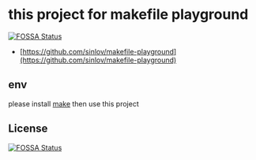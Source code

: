 # this project for makefile playground
[![FOSSA Status](https://app.fossa.com/api/projects/git%2Bgithub.com%2Fsinlov%2Fmakefile-playground.svg?type=shield)](https://app.fossa.com/projects/git%2Bgithub.com%2Fsinlov%2Fmakefile-playground?ref=badge_shield)


- [https://github.com/sinlov/makefile-playground](https://github.com/sinlov/makefile-playground)

## env

please install [make](https://www.gnu.org/software/make/) then use this project

## License
[![FOSSA Status](https://app.fossa.com/api/projects/git%2Bgithub.com%2Fsinlov%2Fmakefile-playground.svg?type=large)](https://app.fossa.com/projects/git%2Bgithub.com%2Fsinlov%2Fmakefile-playground?ref=badge_large)